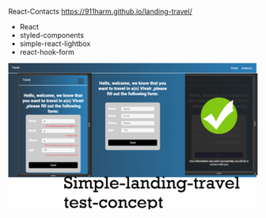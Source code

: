 React-Contacts
 https://911harm.github.io/landing-travel/
- React
- styled-components
- simple-react-lightbox
- react-hook-form

![](landing-travel.png)
